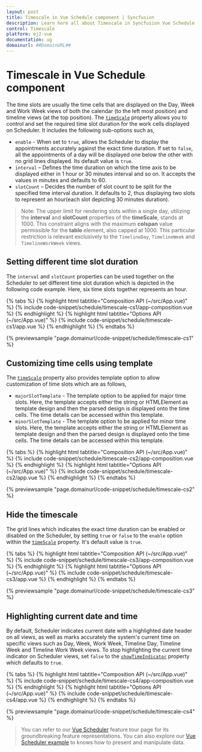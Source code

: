 ```yaml
---
layout: post
title: Timescale in Vue Schedule component | Syncfusion
description: Learn here all about Timescale in Syncfusion Vue Schedule component of Syncfusion Essential JS 2 and more.
control: Timescale 
platform: ej2-vue
documentation: ug
domainurl: ##DomainURL##
---
```


# Timescale in Vue Schedule component

The time slots are usually the time cells that are displayed on the Day, Week and Work Week views of both the calendar (to the left most position) and timeline views (at the top position). The [`timeScale`](../api/schedule/timeScale/) property allows you to control and set the required time slot duration for the work cells displayed on Scheduler. It includes the following sub-options such as,

* `enable` - When set to `true`, allows the Scheduler to display the appointments accurately against the exact time duration. If set to `false`, all the appointments of a day will be displayed one below the other with no grid lines displayed. Its default value is `true`.
* `interval` – Defines the time duration on which the time axis to be displayed either in 1 hour or 30 minutes interval and so on. It accepts the values in minutes and defaults to 60.
* `slotCount` – Decides the number of slot count to be split for the specified time interval duration. It defaults to 2, thus displaying two slots to represent an hour(each slot depicting 30 minutes duration).

>Note: The upper limit for rendering slots within a single day, utilizing the **interval** and **slotCount** properties of the **timeScale**, stands at 1000. This constraint aligns with the maximum **colspan** value permissible for the **table** element, also capped at 1000. This particular restriction is relevant exclusively to the `TimelineDay`, `TimelineWeek` and `TimelineWorkWeek` views.

## Setting different time slot duration

The `interval` and `slotCount` properties can be used together on the Scheduler to set different time slot duration which is depicted in the following code example. Here, six time slots together represents an hour.

{% tabs %}
{% highlight html tabtitle="Composition API (~/src/App.vue)" %}
{% include code-snippet/schedule/timescale-cs1/app-composition.vue %}
{% endhighlight %}
{% highlight html tabtitle="Options API (~/src/App.vue)" %}
{% include code-snippet/schedule/timescale-cs1/app.vue %}
{% endhighlight %}
{% endtabs %}
        
{% previewsample "page.domainurl/code-snippet/schedule/timescale-cs1" %}

## Customizing time cells using template

The [`timeScale`](../api/schedule/timeScale/) property also provides template option to allow customization of time slots which are as follows,

* `majorSlotTemplate` - The template option to be applied for major time slots. Here, the template accepts either the string or HTMLElement as template design and then the parsed design is displayed onto the time cells. The time details can be accessed within this template.
* `minorSlotTemplate` - The template option to be applied for minor time slots. Here, the template accepts either the string or HTMLElement as template design and then the parsed design is displayed onto the time cells. The time details can be accessed within this template.

{% tabs %}
{% highlight html tabtitle="Composition API (~/src/App.vue)" %}
{% include code-snippet/schedule/timescale-cs2/app-composition.vue %}
{% endhighlight %}
{% highlight html tabtitle="Options API (~/src/App.vue)" %}
{% include code-snippet/schedule/timescale-cs2/app.vue %}
{% endhighlight %}
{% endtabs %}
        
{% previewsample "page.domainurl/code-snippet/schedule/timescale-cs2" %}

## Hide the timescale

The grid lines which indicates the exact time duration can be enabled or disabled on the Scheduler, by setting `true` or `false` to the `enable` option within the [`timeScale`](../api/schedule/timeScale/) property. It's default value is `true`.

{% tabs %}
{% highlight html tabtitle="Composition API (~/src/App.vue)" %}
{% include code-snippet/schedule/timescale-cs3/app-composition.vue %}
{% endhighlight %}
{% highlight html tabtitle="Options API (~/src/App.vue)" %}
{% include code-snippet/schedule/timescale-cs3/app.vue %}
{% endhighlight %}
{% endtabs %}
        
{% previewsample "page.domainurl/code-snippet/schedule/timescale-cs3" %}

## Highlighting current date and time

By default, Scheduler indicates current date with a highlighted date header on all views, as well as marks accurately the system's current time on specific views such as Day, Week, Work Week, Timeline Day, Timeline Week and Timeline Work Week views. To stop highlighting the current time indicator on Scheduler views, set `false` to the [`showTimeIndicator`](../api/schedule/#showtimeindicator) property which defaults to `true`.

{% tabs %}
{% highlight html tabtitle="Composition API (~/src/App.vue)" %}
{% include code-snippet/schedule/timescale-cs4/app-composition.vue %}
{% endhighlight %}
{% highlight html tabtitle="Options API (~/src/App.vue)" %}
{% include code-snippet/schedule/timescale-cs4/app.vue %}
{% endhighlight %}
{% endtabs %}
        
{% previewsample "page.domainurl/code-snippet/schedule/timescale-cs4" %}

> You can refer to our [Vue Scheduler](https://www.syncfusion.com/vue-components/vue-scheduler) feature tour page for its groundbreaking feature representations. You can also explore our [Vue Scheduler example](https://ej2.syncfusion.com/vue/demos/#/material/schedule/overview.html) to knows how to present and manipulate data.
